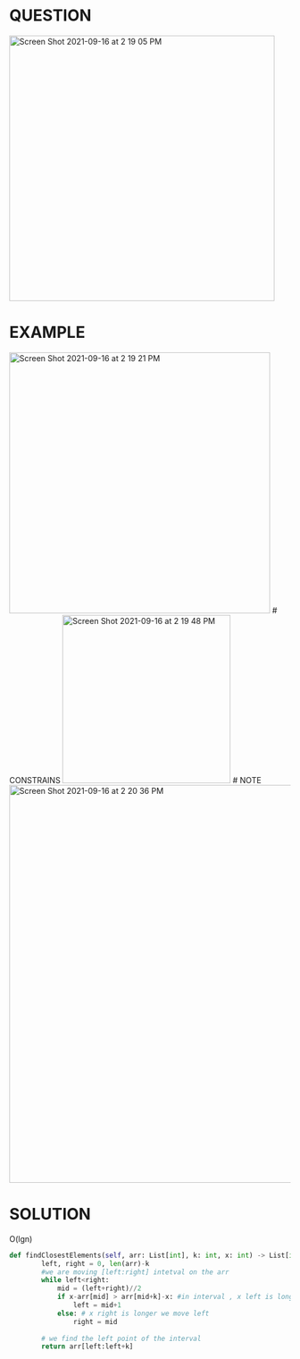 # QUESTION
<img width="475" alt="Screen Shot 2021-09-16 at 2 19 05 PM" src="https://user-images.githubusercontent.com/64442606/133664414-94c78279-2bf5-40b0-88de-658e20747287.png">

# EXAMPLE
<img width="467" alt="Screen Shot 2021-09-16 at 2 19 21 PM" src="https://user-images.githubusercontent.com/64442606/133664459-ce7a5ec6-d79b-4819-8570-f96bc5d2bacb.png">
# CONSTRAINS
<img width="301" alt="Screen Shot 2021-09-16 at 2 19 48 PM" src="https://user-images.githubusercontent.com/64442606/133664515-565e443c-9cb6-4d9a-9a61-49174d09b354.png">
# NOTE
<img width="712" alt="Screen Shot 2021-09-16 at 2 20 36 PM" src="https://user-images.githubusercontent.com/64442606/133664587-cad36c50-7a46-4269-b7c9-2564fb28e895.png">

# SOLUTION
O(lgn)

```python
def findClosestElements(self, arr: List[int], k: int, x: int) -> List[int]:
        left, right = 0, len(arr)-k
        #we are moving [left:right] intetval on the arr
        while left<right:
            mid = (left+right)//2
            if x-arr[mid] > arr[mid+k]-x: #in interval , x left is longer then we move the interval right 
                left = mid+1
            else: # x right is longer we move left
                right = mid
        
        # we find the left point of the interval
        return arr[left:left+k]
```

